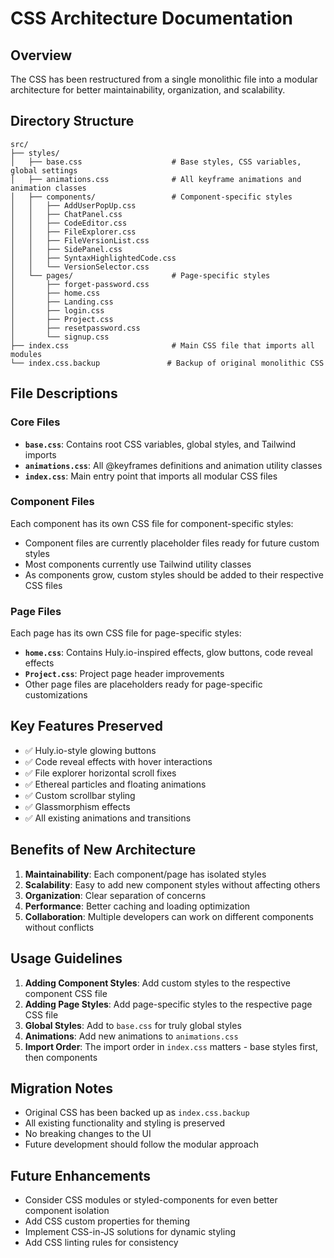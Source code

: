 # CSS Architecture Documentation

## Overview

The CSS has been restructured from a single monolithic file into a modular architecture for better maintainability, organization, and scalability.

## Directory Structure

```
src/
├── styles/
│   ├── base.css                    # Base styles, CSS variables, global settings
│   ├── animations.css              # All keyframe animations and animation classes
│   ├── components/                 # Component-specific styles
│   │   ├── AddUserPopUp.css
│   │   ├── ChatPanel.css
│   │   ├── CodeEditor.css
│   │   ├── FileExplorer.css
│   │   ├── FileVersionList.css
│   │   ├── SidePanel.css
│   │   ├── SyntaxHighlightedCode.css
│   │   └── VersionSelector.css
│   └── pages/                      # Page-specific styles
│       ├── forget-password.css
│       ├── home.css
│       ├── Landing.css
│       ├── login.css
│       ├── Project.css
│       ├── resetpassword.css
│       └── signup.css
├── index.css                       # Main CSS file that imports all modules
└── index.css.backup               # Backup of original monolithic CSS
```

## File Descriptions

### Core Files

- **`base.css`**: Contains root CSS variables, global styles, and Tailwind imports
- **`animations.css`**: All @keyframes definitions and animation utility classes
- **`index.css`**: Main entry point that imports all modular CSS files

### Component Files

Each component has its own CSS file for component-specific styles:

- Component files are currently placeholder files ready for future custom styles
- Most components currently use Tailwind utility classes
- As components grow, custom styles should be added to their respective CSS files

### Page Files

Each page has its own CSS file for page-specific styles:

- **`home.css`**: Contains Huly.io-inspired effects, glow buttons, code reveal effects
- **`Project.css`**: Project page header improvements
- Other page files are placeholders ready for page-specific customizations

## Key Features Preserved

- ✅ Huly.io-style glowing buttons
- ✅ Code reveal effects with hover interactions
- ✅ File explorer horizontal scroll fixes
- ✅ Ethereal particles and floating animations
- ✅ Custom scrollbar styling
- ✅ Glassmorphism effects
- ✅ All existing animations and transitions

## Benefits of New Architecture

1. **Maintainability**: Each component/page has isolated styles
2. **Scalability**: Easy to add new component styles without affecting others
3. **Organization**: Clear separation of concerns
4. **Performance**: Better caching and loading optimization
5. **Collaboration**: Multiple developers can work on different components without conflicts

## Usage Guidelines

1. **Adding Component Styles**: Add custom styles to the respective component CSS file
2. **Adding Page Styles**: Add page-specific styles to the respective page CSS file
3. **Global Styles**: Add to `base.css` for truly global styles
4. **Animations**: Add new animations to `animations.css`
5. **Import Order**: The import order in `index.css` matters - base styles first, then components

## Migration Notes

- Original CSS has been backed up as `index.css.backup`
- All existing functionality and styling is preserved
- No breaking changes to the UI
- Future development should follow the modular approach

## Future Enhancements

- Consider CSS modules or styled-components for even better component isolation
- Add CSS custom properties for theming
- Implement CSS-in-JS solutions for dynamic styling
- Add CSS linting rules for consistency
